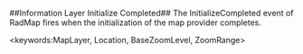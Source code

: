##Information Layer Initialize Completed##
The InitializeCompleted event of RadMap fires when the initialization of the map provider completes.

<keywords:MapLayer, Location, BaseZoomLevel, ZoomRange>